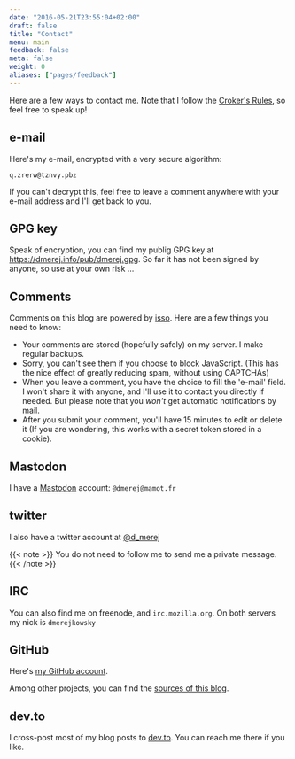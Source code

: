 ```yaml
---
date: "2016-05-21T23:55:04+02:00"
draft: false
title: "Contact"
menu: main
feedback: false
meta: false
weight: 0
aliases: ["pages/feedback"]
---
```


Here are a few ways to contact me. Note that I follow the [Croker's Rules](http://sl4.org/crocker.html), so feel free to speak up!

## e-mail


Here's my e-mail, encrypted with a very secure algorithm:

```text
q.zrerw@tznvy.pbz
```

If you can't decrypt this, feel free to leave a comment anywhere with your
e-mail address and I'll get back to you.

## GPG key

Speak of encryption, you can find my publig GPG key at https://dmerej.info/pub/dmerej.gpg. So far
it has not been signed by anyone, so use at your own risk ...


## Comments

Comments on this blog are powered by [isso](https://posativ.org/isso/).
Here are a few things you need to know:

* Your comments are stored (hopefully safely) on my server. I make regular
  backups.
* Sorry, you can't see them if you choose to block JavaScript. (This has the
  nice effect of greatly reducing spam, without using CAPTCHAs)
* When you leave a comment, you have the choice to fill the 'e-mail' field.
  I won't share it with anyone, and I'll use it to contact you directly if
  needed. But please note that you *won't* get automatic notifications by mail.
* After you submit your comment, you'll have 15 minutes to edit or delete it
  (If you are wondering, this works with a secret token stored in a cookie).

## Mastodon

I have a [Mastodon](https://mastodon.social/about) account:
`@dmerej@mamot.fr`

## twitter

I also have a twitter account at [@d_merej](https://twitter.com/d_merej)

{{< note >}}
You do not need to follow me to send me a private
message.
{{< /note >}}

## IRC

You can also find me on freenode, and `irc.mozilla.org`.
On both servers my nick is `dmerejkowsky`

## GitHub

Here's [my GitHub account](https://github.com/dmerejkowsky/).

Among other projects, you can find the [sources of this blog](https://github.com/dmerejkowsky/blog).

## dev.to

I cross-post most of my blog posts to [dev.to](https://dev.to/dmerejkowsky). You can reach me there if you like.

